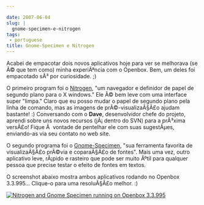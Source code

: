```yaml
---

date: 2007-06-04
slug: |
  gnome-specimen-e-nitrogen
tags:
 - portuguese
title: Gnome-Specimen e Nitrogen
---
```


Acabei de empacotar dois novos aplicativos hoje para ver se melhorava
(se Ã© que tem como) minha experiÃªncia com o Openbox. Bem, um deles foi
empacotado sÃ³ por curiosidade. ;)

O primeiro program foi o [Nitrogen](http://l3ib.org/nitrogen/), "um
navegador e definidor de papel de segundo plano para o X windows." Ele
Ã© bem leve com uma interface super "limpa." Claro que eu posso mudar o
papel de segundo plano pela linha de comando, mas as imagens de
prÃ©-visualizaÃ§Ã£o ajudam bastante! :) Conversando com o **Dave**,
desenvolvidor chefe do projeto, aprendi sobre uns novos recursos
(jÃ¡ dentro do SVN) para a prÃ³xima versÃ£o! Fique Ã  vontade de
pentelhar ele com suas sugestÃµes, enviando-as via seu contato no web
site.

O segundo programa foi o
[Gnome-Specimen](http://uwstopia.nl/blog/2007/06/gnome-specimen-0-2-is-out),
"sua ferramenta favorita de visualizaÃ§Ã£o prÃ©via e coparaÃ§Ã£o de
fontes". Mais uma vez, outro aplicativo leve, rÃ¡pido e rasteiro que
pode ser muito Ãºtil para qualquer pessoa que precise testar o efeito de
fontes em textos.

O screenshot abaixo mostra ambos aplicativos rodando no Openbox
3.3.995... Clique-o para uma resoluÃ§Ã£o melhor. :)

[![Nitrogen and Gnome Specimen running on Openbox
3.3.995](http://farm2.static.flickr.com/1181/529917730_42c0f27d79.jpg)](http://www.flickr.com/photos/25563799@N00/529917730/)
